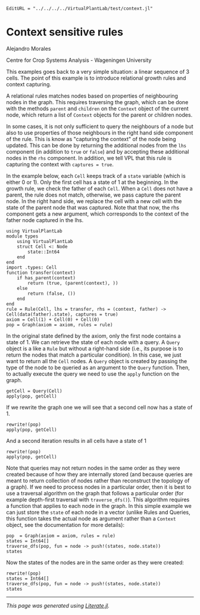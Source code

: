 ```@meta
EditURL = "../../../../VirtualPlantLab/test/context.jl"
```

# Context sensitive rules

Alejandro Morales

Centre for Crop Systems Analysis - Wageningen University

This examples goes back to a very simple situation: a linear sequence of 3
cells. The point of this example is to introduce relational growth rules and
context capturing.

A relational rules matches nodes based on properties of neighbouring nodes in
the graph. This requires traversing the graph, which can be done with the
methods `parent` and `children` on the `Context` object of the current node,
which return a list of `Context` objects for the parent or children nodes.

In some cases, it is not only sufficient to query the neighbours of a node but
also to use properties of those neighbours in the right hand side component of
the rule. This is know as "capturing the context" of the node being updated.
This can be done by returning the additional nodes from the `lhs` component (in
addition to `true` or `false`) and by accepting these additional nodes in the
`rhs` component. In addition, we tell VPL that this rule is capturing the
context with `captures = true`.

In the example below, each `Cell` keeps track of a `state` variable (which is
either 0 or 1). Only the first cell has a state of 1 at the beginning. In the
growth rule, we check the father of each `Cell`. When a `Cell` does not have a
parent, the rule does not match, otherwise, we pass capture the parent node. In
the right hand side, we replace the cell with a new cell with the state of the
parent node that was captured. Note that that now, the rhs component gets a new
argument, which corresponds to the context of the father node captured in the
lhs.

````@example context
using VirtualPlantLab
module types
    using VirtualPlantLab
    struct Cell <: Node
        state::Int64
    end
end
import .types: Cell
function transfer(context)
    if has_parent(context)
        return (true, (parent(context), ))
    else
        return (false, ())
    end
end
rule = Rule(Cell, lhs = transfer, rhs = (context, father) -> Cell(data(father).state), captures = true)
axiom = Cell(1) + Cell(0) + Cell(0)
pop = Graph(axiom = axiom, rules = rule)
````

In the original state defined by the axiom, only the first node contains a state
of 1. We can retrieve the state of each node with a query. A `Query` object is a
like a `Rule` but without a right-hand side (i.e., its purpose is to return the
nodes that match a particular condition). In this case, we just want to return
all the `Cell` nodes. A `Query` object is created by passing the type of the
node to be queried as an argument to the `Query` function. Then, to actually
execute the query we need to use the `apply` function on the graph.

````@example context
getCell = Query(Cell)
apply(pop, getCell)
````

If we rewrite the graph one we will see that a second cell now has a state of 1.

````@example context
rewrite!(pop)
apply(pop, getCell)
````

And a second iteration results in all cells have a state of 1

````@example context
rewrite!(pop)
apply(pop, getCell)
````

Note that queries may not return nodes in the same order as they were created
because of how they are internally stored (and because queries are meant to
return collection of nodes rather than reconstruct the topology of a graph). If
we need to process nodes in a particular order, then it is best to use a
traversal algorithm on the graph that follows a particular order (for example
depth-first traversal with `traverse_dfs()`). This algorithm requires a function
that applies to each node in the graph. In this simple example we can just store
the `state` of each node in a vector (unlike Rules and Queries, this function
takes the actual node as argument rather than a `Context` object, see the
documentation for more details):

````@example context
pop  = Graph(axiom = axiom, rules = rule)
states = Int64[]
traverse_dfs(pop, fun = node -> push!(states, node.state))
states
````

Now the states of the nodes are in the same order as they were created:

````@example context
rewrite!(pop)
states = Int64[]
traverse_dfs(pop, fun = node -> push!(states, node.state))
states
````

---

*This page was generated using [Literate.jl](https://github.com/fredrikekre/Literate.jl).*

